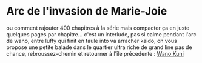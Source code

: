 # Arc de l'invasion de Marie-Joie

ou comment rajouter 400 chapitres à la série mais compacter ça en juste quelques pages par chapitre...
c'est un interlude, pas si calme pendant l'arc de wano, entre luffy qui finit en taule into va arracher kaido, on vous propose une petite balade dans le quartier ultra riche de grand line
pas de chance, rebroussez-chemin et retourner à l'île précedente : [Wano Kuni](https://github.com/Enlawn/TP2---labyrinth/blob/main/Whole%20cake%20island.md)

